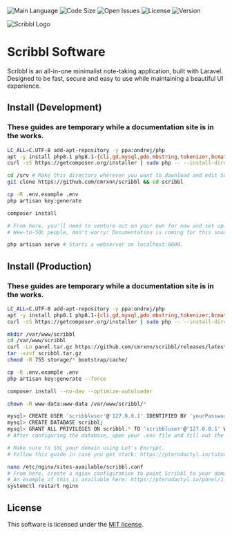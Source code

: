 ![Main Language](https://img.shields.io/github/languages/top/cmrxnn/scribbl?style=for-the-badge)
![Code Size](https://img.shields.io/github/languages/code-size/cmrxnn/scribbl?style=for-the-badge)
![Open Issues](https://img.shields.io/github/issues/cmrxnn/scribbl?style=for-the-badge)
![License](https://img.shields.io/github/license/cmrxnn/scribbl?style=for-the-badge)
![Version](https://img.shields.io/github/v/tag/cmrxnn/scribbl?include_prereleases&style=for-the-badge)

![Scribbl Logo](https://cdn.discordapp.com/attachments/877638903039934574/951996055589900358/scribbl.png)
# Scribbl Software
Scribbl is an all-in-one minimalist note-taking application, built with Laravel.
Designed to be fast, secure and easy to use while maintaining a beautiful UI experience.

## Install (Development)
### These guides are temporary while a documentation site is in the works.
```bash
LC_ALL=C.UTF-8 add-apt-repository -y ppa:ondrej/php
apt -y install php8.1 php8.1-{cli,gd,mysql,pdo,mbstring,tokenizer,bcmath,xml,fpm,curl,zip}
curl -sS https://getcomposer.org/installer | sudo php -- --install-dir=/usr/local/bin --filename=composer

cd /srv # Make this directory wherever you want to download and edit Scribbl in development.
git clone https://github.com/cmrxnn/scribbl && cd scribbl

cp -R .env.example .env
php artisan key:generate

composer install

# From here, you'll need to venture out on your own for now and set up the database yourself.
# New-to-SQL people, don't worry! Documentation is coming for this soon.

php artisan serve # Starts a webserver on localhost:8000.
```

## Install (Production)
### These guides are temporary while a documentation site is in the works.
```bash
LC_ALL=C.UTF-8 add-apt-repository -y ppa:ondrej/php
apt -y install php8.1 php8.1-{cli,gd,mysql,pdo,mbstring,tokenizer,bcmath,xml,fpm,curl,zip} nginx
curl -sS https://getcomposer.org/installer | sudo php -- --install-dir=/usr/local/bin --filename=composer

mkdir /var/www/scribbl
cd /var/www/scribbl
curl -Lo panel.tar.gz https://github.com/cmrxnn/scribbl/releases/latest/download/scribbl.tar.gz
tar -xzvf scribbl.tar.gz
chmod -R 755 storage/* bootstrap/cache/

cp -R .env.example .env
php artisan key:generate --force

composer install --no-dev --optimize-autoloader

chown -R www-data:www-data /var/www/scribbl/*

mysql> CREATE USER 'scribbluser'@'127.0.0.1' IDENTIFIED BY 'yourPassword';
mysql> CREATE DATABASE scribbl;
mysql> GRANT ALL PRIVILEGES ON scribbl.* TO 'scribbluser'@'127.0.0.1' WITH GRANT OPTION;
# After configuring the database, open your .env file and fill out the database fields.

# Make sure to SSL your domain using Let's Encrypt.
# Follow this guide in case you get stuck: https://pterodactyl.io/tutorials/creating_ssl_certificates.html

nano /etc/nginx/sites-available/scribbl.conf
# From here, create a nginx configuration to point Scribbl to your domain.
# An example of this is available here: https://pterodactyl.io/panel/1.0/webserver_configuration.html
systemctl restart nginx
```

## License
This software is licensed under the [MIT license](https://opensource.org/licenses/MIT).
